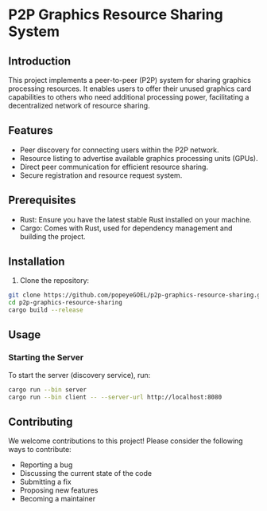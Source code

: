 # P2P Graphics Resource Sharing System

## Introduction

This project implements a peer-to-peer (P2P) system for sharing graphics processing resources. It enables users to offer their unused graphics card capabilities to others who need additional processing power, facilitating a decentralized network of resource sharing.

## Features

- Peer discovery for connecting users within the P2P network.
- Resource listing to advertise available graphics processing units (GPUs).
- Direct peer communication for efficient resource sharing.
- Secure registration and resource request system.

## Prerequisites

- Rust: Ensure you have the latest stable Rust installed on your machine.
- Cargo: Comes with Rust, used for dependency management and building the project.


## Installation

1. Clone the repository:
```bash
git clone https://github.com/popeyeGOEL/p2p-graphics-resource-sharing.git
cd p2p-graphics-resource-sharing
cargo build --release
```

## Usage

### Starting the Server

To start the server (discovery service), run:

```bash
cargo run --bin server
cargo run --bin client -- --server-url http://localhost:8080
```

## Contributing
We welcome contributions to this project! Please consider the following ways to contribute:

- Reporting a bug
- Discussing the current state of the code
- Submitting a fix
- Proposing new features
- Becoming a maintainer


